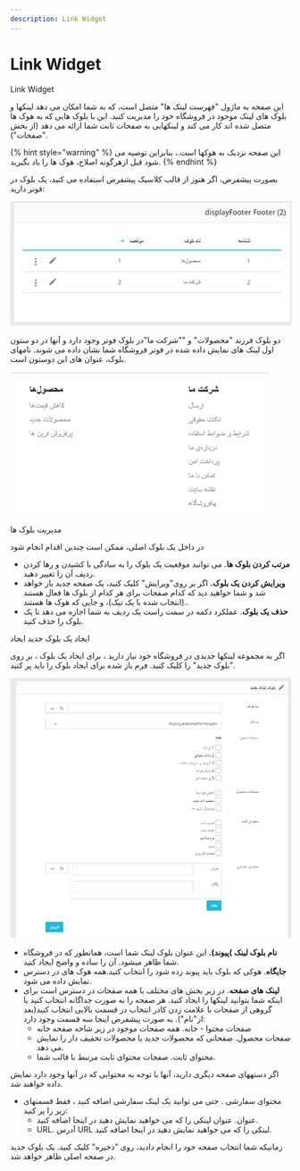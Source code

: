 ```yaml
---
description: Link Widget
---
```


# Link Widget

Link Widget

این صفحه به ماژول "فهرست لینک ها" متصل است، که به شما امکان می دهد لینکها و بلوک های لینک موجود در فروشگاه خود را مدیریت کنید. این با بلوک هایی که به هوک ها متصل شده اند کار می کند و لینکهایی به صفحات ثابت شما ارائه می دهد \(از بخش "صفحات"\).

{% hint style="warning" %}
این صفحه نزدیک به هوکها است.، بنابراین توصیه می شود قبل ازهرگونه اصلاح، هوک ها را یاد بگیرید.
{% endhint %}

بصورت پیشفرض، اگر هنوز از قالب کلاسیک پیشفرض استفاده می کنید، یک بلوک در فوتر دارید:

![](../../../.gitbook/assets/0%20%2821%29.png)

دو بلوک فرزند "محصولات" و ""شرکت ما"در بلوک فوتر وجود دارد و آنها در دو ستون اول لینک های نمایش داده شده در فوتر فروشگاه شما نشان داده می شوند. نامهای بلوک، عنوان های این دوستون است.

![](../../../.gitbook/assets/1%20%283%29.png)

مدیریت بلوک ها

در داخل یک بلوک اصلی، ممکن است چندین اقدام انجام شود

* **مرتب کردن بلوک ها**. می توانید موقعیت یک بلوک را به سادگی با کشیدن و رها کردن ردیف آن را تغییر دهید.
* **ویرایش کردن یک بلوک.** اگر بر روی"ویرایش" کلیک کنید، یک صفحه جدید باز خواهد شد و شما خواهید دید که کدام صفحات برای هر کدام از بلوک ها فعال هستند \(انتخاب شده با یک تیک\)، و جایی که هوک ها هستند..
* **حذف یک بلوک**. عملکرد دکمه در سمت راست یک ردیف به شما اجازه می دهد تا یک بلوک را حذف کنید.

ایجاد یک بلوک جدید ایجاد

اگر به مجموعه لینکها جدیدی در فروشگاه خود نیاز دارید ، برای ایجاد یک بلوک ، بر روی "بلوک جدید" را کلیک کنید. فرم باز شده برای ایجاد بلوک را باید پر کنید.

![](../../../.gitbook/assets/2%20%285%29.png)

* **نام بلوک لینک \)پیوند\).** این عنوان بلوک لینک شما است، همانطور که در فروشگاه شما ظاهر میشود. آن را ساده و واضح ایجاد کنید.
* **جایگاه**. هوکی که بلوک باید پیوند زده شود را انتخاب کنید.همه هوک های در دسترس نمایش داده می شود.
* **لینک های صفحه**. در زیر بخش های مختلف با همه صفحات در دسترس است برای اینکه شما بتوانید لینکها را ایجاد کنید. هر صفحه را به صورت جداگانه انتخاب کنید یا گروهی از صفحات با علامت زدن کادر انتخاب در قسمت بالایی انتخاب کنید\(بعد از"نام"\). به صورت پیشفرض اینجا سه قسمت وجود دارد:
  * صفحات محتوا - خانه. همه صفحات موجود در زیر شاخه صفحه خانه
  * صفحات محصول. صفحاتی که محصولات جدید یا محصولات تخفیف دار را نمایش می دهد.
  * محتوای ثابت. صفحات محتوای ثابت مرتبط با قالب شما.

اگر دستههای صفحه دیگری دارید، آنها با توجه به محتوایی که در آنها وجود دارد نمایش داده خواهند شد.

* محتوای سفارشی . حتی می توانید یک لینک سفارشی اضافه کنید ، فقط قسمتهای زیر را پر کنید:
  * عنوان. عنوان لینکی را که می خواهید نمایش دهید در اینجا اضافه کنید.
  * URL. آدرس URL لینکی را که می خواهید نمایش دهید در اینجا اضافه کنید.

زمانیکه شما انتخاب صفحه خود را انجام دادید، روی "ذخیره" کلیک کنید. یک بلوک جدید در صفحه اصلی ظاهر خواهد شد.

